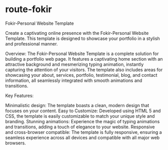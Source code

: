 # route-fokir
Fokir-Personal Website Template

Create a captivating online presence with the Fokir-Personal Website Template. This template is designed to showcase your portfolio in a stylish and professional manner.

Overview:
The Fokir-Personal Website Template is a complete solution for building a portfolio web page. It features a captivating home section with an attractive background and mesmerizing typing animation, instantly capturing the attention of your visitors. The template also includes areas for showcasing your about, services, portfolio, testimonial, blog, and contact information, all seamlessly integrated with smooth animations and transitions.

Key Features:

Minimalistic design: The template boasts a clean, modern design that focuses on your content.
Easy to Customize: Developed using HTML 5 and CSS, the template is easily customizable to match your unique style and branding.
Stunning animations: Experience the magic of typing animations and transitions, adding a touch of elegance to your website.
Responsive and cross-browser compatible: The template is fully responsive, ensuring a seamless experience across all devices and compatible with all major web browsers.
